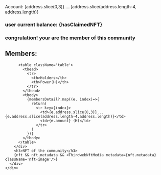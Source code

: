 <div className='home'>
      <nav>
        <div className='account'>Account: {address.slice(0,3)}.....{address.slice(address.length-4, address.length)}</div>
      </nav>
      <div className='main-content'>
        <h3 className='box'>user current balance: {hasClaimedNFT}</h3>
        <h3>congrulation! your are the member of this community</h3>
        <div>
          <h2>Members: </h2>
          
          <table className='table'>
            <thead>
              <tr>
                <th>Holders</th>
                <th>Power(H)</th>
              </tr>
            </thead>
            <tbody>
              {membersDetail?.map((e, index)=>{
                return(
                  <tr key={index}>
                    <td>{e.address.slice(0,3)}...{e.address.slice(address.length-4,address.length)}</td>
                    <td>{e.amount} (H)</td>
                  </tr>
                )
              })}
            </tbody>
          </table>        
        </div>
        <h3>NFT of the community</h3>
        {nft && nft.metadata && <ThirdwebNftMedia metadata={nft.metadata} className='nft-image'/>}   
      </div>
    </div>